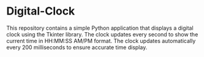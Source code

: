 # Digital-Clock
This repository contains a simple Python application that displays a digital clock using the Tkinter library. The clock updates every second to show the current time in HH:MM:SS AM/PM format. The clock updates automatically every 200 milliseconds to ensure accurate time display.
